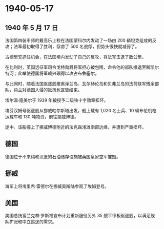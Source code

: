 # 1940-05-17

## 1940 年 5 月 17 日

法国第四装甲师的戴高乐上校在法国蒙科尔内发动了一场由 200
辆坦克组成的反攻；法军最初取得了胜利，俘虏了 500
名战俘，但势头很快就减弱了。

古德里安抓住机会，在法国境内发动了自己的反攻，将法军击退了数公里。

在比利时，英国远征军司令戈特勋爵将军担心被包围，命令他的部队撤退至斯凯尔特河；此举使德国将军赖兴瑙得以攻占布鲁塞尔。

与此同时，随着法国驱逐舰撤离泽兰岛、瓦尔赫伦岛和贝弗兰岛的法荷联军残余部队，荷兰对德国入侵的抵抗也宣告结束。

埃尔温·隆美尔于 1939 年被授予二级铁十字勋章扣环。

埃芬汉姆号驱逐舰从挪威哈尔斯塔出发，船上载有 1,020 名士兵、10
辆布伦机枪运载车和 130 吨物资，前往挪威博德。

途中，该船撞上了挪威博德附近的法克森浅滩南部边缘，并遭到严重损坏。

## 德国

德国位于不来梅和汉堡的石油储存设施被英国皇家空军摧毁。

## 挪威

海军上将埃里希·雷德尔在挪威奥斯陆参观了埃姆登号。

## 美国

美国总统富兰克林·罗斯福宣布计划重新服役另外 35
艘平甲板驱逐舰，以满足舰队扩张和中立巡逻的需求。

